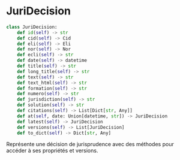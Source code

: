 # JuriDecision

```python
class JuriDecision:
    def id(self) -> str
    def cid(self) -> Cid
    def eli(self) -> Eli
    def nor(self) -> Nor
    def ecli(self) -> str
    def date(self) -> datetime
    def title(self) -> str
    def long_title(self) -> str
    def text(self) -> str
    def text_html(self) -> str
    def formation(self) -> str
    def numero(self) -> str
    def jurisdiction(self) -> str
    def solution(self) -> str
    def citations(self) -> List[Dict[str, Any]]
    def at(self, date: Union[datetime, str]) -> JuriDecision
    def latest(self) -> JuriDecision
    def versions(self) -> List[JuriDecision]
    def to_dict(self) -> Dict[str, Any]
```

Représente une décision de jurisprudence avec des méthodes pour accéder à ses propriétés et versions.
